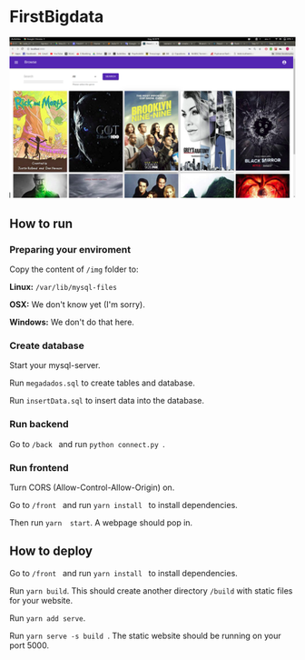 # FirstBigdata

![example](https://github.com/gabsmoreira/FirstBigdata/blob/master/Diagrama/top.png?raw=true)


## How to run

### Preparing your enviroment
Copy the content of ```/img``` folder to:

**Linux:** ```/var/lib/mysql-files```

**OSX:** We don't know yet (I'm sorry).

**Windows:** We don't do that here.

### Create database
Start your mysql-server.

Run ```megadados.sql``` to create tables and database.

Run ```insertData.sql``` to insert data into the database.

### Run backend
Go to ```/back ``` and run ```python connect.py ```.



### Run frontend
Turn CORS (Allow-Control-Allow-Origin) on. 

Go to ```/front ``` and run ```yarn install ``` to install dependencies.

Then run ```yarn  start```. A webpage should pop in.

## How to deploy
Go to ```/front ``` and run ```yarn install ``` to install dependencies. 

Run ```yarn build```. This should create another directory ```/build``` with static files for your website.

Run ```yarn add serve```.

Run ```yarn serve -s build ```. The static website should be running on your port 5000.

